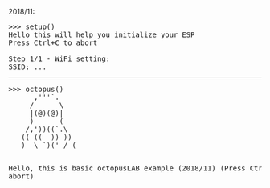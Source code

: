2018/11:

<pre>
>>> setup()
Hello this will help you initialize your ESP
Press Ctrl+C to abort

Step 1/1 - WiFi setting:
SSID: ...
</pre>

<hr />
<pre>
>>> octopus()
      ,'''`.
     /      \
     |(@)(@)|
     )      (
    /,'))((`.\
   (( ((  )) ))
   )  \ `)(' / (

Hello, this is basic octopusLAB example (2018/11)
(Press Ctrl+C to abort)
</pre>

